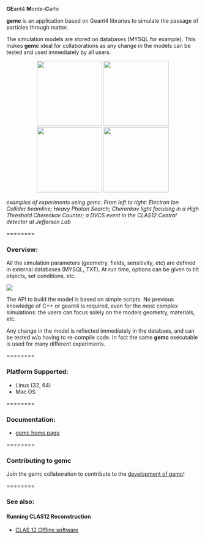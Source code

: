 <b>GE</b>ant4 <b>M</b>onte-<b>C</b>arlo


<b>gemc</b> is an application based on Geant4 libraries to simulate the 
passage of particles through matter.



The simulation models are stored on databases (MYSQL for example). This makes <b>gemc</b> ideal for collaborations as any change in the models can be tested and used immediately by all users.


<p align="center">
<img src="https://github.com/gemc/gemc.github.io/blob/master/img/eic.jpg"        height="170" width="170">
<img src="https://github.com/gemc/gemc.github.io/blob/master/img/hps.jpg"        height="170" width="170">
<img src="https://github.com/gemc/gemc.github.io/blob/master/img/htcc.jpg"       height="170" width="170">
<img src="https://github.com/gemc/gemc.github.io/blob/master/img/dvcs_event.jpg" height="170" width="170">
</p>
<i> examples of experiments using gemc. From left to right: Electron Ion Collider beamline; Heavy Photon Search; Cherenkov light focusing in a High Threshold Cherenkov Counter; a DVCS event in the CLAS12 Central detector at Jefferson Lab</i>

========


### Overview:

All the simulation parameters (geometry, fields, sensitivity, etc) are defined in external 
databases (MYSQL, TXT), At run time, options can be given to tilt objects, set conditions, etc. 

![](https://github.com/gemc/gemc.github.io/blob/master/img/gemcAbstract.png)

The API to build the model is based on simple scripts. No previous knowledge of C++ or geant4 is required, 
even for the most complex simulations:  the users can focus solely on the models geometry, materials, etc. 

Any change in the model is reflected immediately in the databses, and can be tested w/o having to re-compile code. In fact the same <b>gemc</b> executable is used for many different experiments.


========


### Platform Supported:

* Linux (32, 64)
* Mac OS


========

### Documentation:
* <a href="gemc.jlab.org"> gemc home page </a>

========


### Contributing to gemc
Join the gemc collaboration to contribute to the <a href="gemc.github.io">development of gemc</a>!


========




### See also:

#### Running CLAS12 Reconstruction

* <a href="http://clasweb.jlab.org/clas12offline/docs/software/html/reconstruction/introduction.html"> CLAS 12 Offline software </a>


